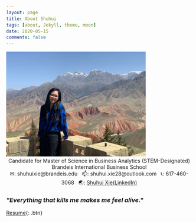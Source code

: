 ```yaml
---
layout: page
title: About Shuhui
tags: [about, Jekyll, theme, moon]
date: 2020-05-15
comments: false
---
```


<img src="https://raw.githubusercontent.com/ShXIE-28/ShXIE-28.github.io/master/assets/img/ppp.jpg" width="75%" height="75%">

<center>Candidate for Master of Science in Business Analytics (STEM-Designated)</center>
<center>Brandeis International Business School</center>

<center>✉: shuhuixie@brandeis.edu &nbsp; 📫: shuhui.xie28@outlook.com &nbsp; 📞: 617-460-3068 &nbsp; 🌏: <a href="https://www.linkedin.com/in/shuhui-xie/">Shuhui Xie(LinkedIn)</a></center>

<p>
<h3><i>"Everything that kills me makes me feel alive."</i></h3>
</p>

[Resume](https://github.com/ShXIE-28/ShXIE-28.github.io/blob/master/assets/Resume%20Shuhui%20Xie_HC.pdf){: .btn}
